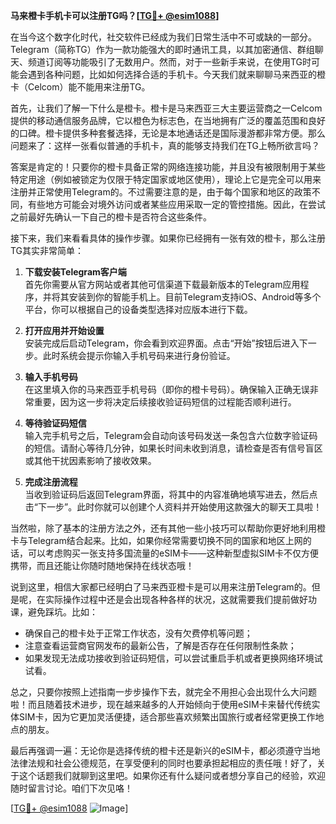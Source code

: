 **马来橙卡手机卡可以注册TG吗？[[TG💪+ @esim1088](https://t.me/s/esim1088)]**

在当今这个数字化时代，社交软件已经成为我们日常生活中不可或缺的一部分。Telegram（简称TG）作为一款功能强大的即时通讯工具，以其加密通信、群组聊天、频道订阅等功能吸引了无数用户。然而，对于一些新手来说，在使用TG时可能会遇到各种问题，比如如何选择合适的手机卡。今天我们就来聊聊马来西亚的橙卡（Celcom）能不能用来注册TG。

首先，让我们了解一下什么是橙卡。橙卡是马来西亚三大主要运营商之一Celcom提供的移动通信服务品牌，它以橙色为标志色，在当地拥有广泛的覆盖范围和良好的口碑。橙卡提供多种套餐选择，无论是本地通话还是国际漫游都非常方便。那么问题来了：这样一张看似普通的手机卡，真的能够支持我们在TG上畅所欲言吗？

答案是肯定的！只要你的橙卡具备正常的网络连接功能，并且没有被限制用于某些特定用途（例如被锁定为仅限于特定国家或地区使用），理论上它是完全可以用来注册并正常使用Telegram的。不过需要注意的是，由于每个国家和地区的政策不同，有些地方可能会对境外访问或者某些应用采取一定的管控措施。因此，在尝试之前最好先确认一下自己的橙卡是否符合这些条件。

接下来，我们来看看具体的操作步骤。如果你已经拥有一张有效的橙卡，那么注册TG其实非常简单：

1. **下载安装Telegram客户端**  
   首先你需要从官方网站或者其他可信渠道下载最新版本的Telegram应用程序，并将其安装到你的智能手机上。目前Telegram支持iOS、Android等多个平台，你可以根据自己的设备类型选择对应版本进行下载。

2. **打开应用并开始设置**  
   安装完成后启动Telegram，你会看到欢迎界面。点击“开始”按钮后进入下一步。此时系统会提示你输入手机号码来进行身份验证。

3. **输入手机号码**  
   在这里填入你的马来西亚手机号码（即你的橙卡号码）。确保输入正确无误非常重要，因为这一步将决定后续接收验证码短信的过程能否顺利进行。

4. **等待验证码短信**  
   输入完手机号之后，Telegram会自动向该号码发送一条包含六位数字验证码的短信。请耐心等待几分钟，如果长时间未收到消息，请检查是否有信号盲区或其他干扰因素影响了接收效果。

5. **完成注册流程**  
   当收到验证码后返回Telegram界面，将其中的内容准确地填写进去，然后点击“下一步”。此时你就可以创建个人资料并开始使用这款强大的聊天工具啦！

当然啦，除了基本的注册方法之外，还有其他一些小技巧可以帮助你更好地利用橙卡与Telegram结合起来。比如，如果你经常需要切换不同的国家和地区上网的话，可以考虑购买一张支持多国流量的eSIM卡——这种新型虚拟SIM卡不仅方便携带，而且还能让你随时随地保持在线状态哦！

说到这里，相信大家都已经明白了马来西亚橙卡是可以用来注册Telegram的。但是呢，在实际操作过程中还是会出现各种各样的状况，这就需要我们提前做好功课，避免踩坑。比如：

- 确保自己的橙卡处于正常工作状态，没有欠费停机等问题；
- 注意查看运营商官网发布的最新公告，了解是否存在任何限制性条款；
- 如果发现无法成功接收到验证码短信，可以尝试重启手机或者更换网络环境试试看。

总之，只要你按照上述指南一步步操作下去，就完全不用担心会出现什么大问题啦！而且随着技术进步，现在越来越多的人开始倾向于使用eSIM卡来替代传统实体SIM卡，因为它更加灵活便捷，适合那些喜欢频繁出国旅行或者经常更换工作地点的朋友。

最后再强调一遍：无论你是选择传统的橙卡还是新兴的eSIM卡，都必须遵守当地法律法规和社会公德规范，在享受便利的同时也要承担起相应的责任哦！好了，关于这个话题我们就聊到这里吧。如果你还有什么疑问或者想分享自己的经验，欢迎随时留言讨论。咱们下次见咯！

[[TG💪+ @esim1088](https://t.me/s/esim1088) ![Image](https://i.postimg.cc/4NQfJmqS/Snipaste-2025-05-13-00-14-12.png)]